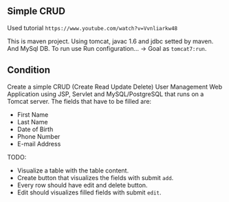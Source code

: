 ## Simple CRUD
Used tutorial `https://www.youtube.com/watch?v=Vvnliarkw48`

This is maven project.
Using tomcat, javac 1.6 and jdbc setted by maven. And MySql DB.
To run use Run configuration... -> Goal as `tomcat7:run`.

## Condition
Create a simple CRUD (Create Read Update Delete) User Management 
Web Application using JSP, Servlet and MySQL/PostgreSQL that 
runs on a Tomcat server.
The fields that have to be filled are:
* First Name
* Last Name
* Date of Birth
* Phone Number
* E-mail Address


TODO:
* Visualize a table with the table content.
* Create button that visualizes the fields with submit `add`.
* Every row should have edit and delete button.
* Edit should visualizes filled fields with submit `edit`.


